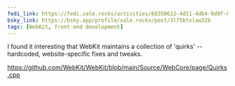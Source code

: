 ```yaml
---
fedi_link: https://fedi.vale.rocks/activities/68350622-4d11-4db4-9d9f-087410fa7240
bsky_link: https://bsky.app/profile/vale.rocks/post/3l75btxlaw32b
tags: [WebKit, front-end development]
---
```


I found it interesting that WebKit maintains a collection of 'quirks' -- hardcoded, website-specific fixes and tweaks.

<https://github.com/WebKit/WebKit/blob/main/Source/WebCore/page/Quirks.cpp>
